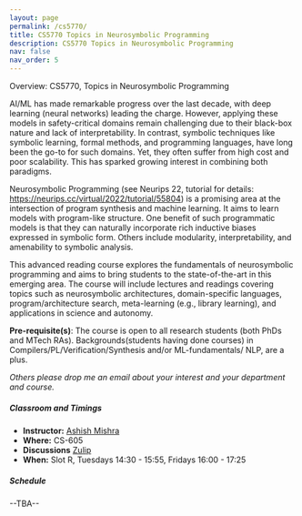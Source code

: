```yaml
---
layout: page
permalink: /cs5770/
title: CS5770 Topics in Neurosymbolic Programming
description: CS5770 Topics in Neurosymbolic Programming
nav: false
nav_order: 5
---
```

<!-- 
> A language that doesn't affect the way you think about
> programming is not worth knowing.

<div align="right">  
-- Alan Perlis, First recipient of Turing Award, 1966.
</div> -->
Overview: CS5770, Topics in Neurosymbolic Programming

AI/ML has made remarkable progress over the last decade, with deep learning
(neural networks) leading the charge. However, applying these models in
safety-critical domains remain challenging due to their black-box nature and lack of
 interpretability. In contrast, symbolic techniques like symbolic learning, formal methods, and programming languages, have long been the go-to for such domains. Yet, they often suffer from high cost and poor scalability. This has sparked growing interest in combining both paradigms.

Neurosymbolic Programming (see Neurips 22, tutorial for details: https://neurips.cc/virtual/2022/tutorial/55804) is a promising area at the intersection of program synthesis and machine learning. It aims to learn models with program-like structure. One benefit of such
programmatic models is that they can naturally incorporate rich inductive biases expressed
in symbolic form. Others include modularity, interpretability, and
amenability to symbolic analysis.

This advanced reading course explores the fundamentals of neurosymbolic programming and aims to bring students to the state-of-the-art in this emerging area. The course will include lectures and readings covering topics such as
neurosymbolic architectures, domain-specific languages, program/architecture search,
meta-learning (e.g., library learning), and applications in science and autonomy.

**Pre-requisite(s)**: The course is open to all research students (both PhDs and MTech RAs). Backgrounds(students having done courses) in Compilers/PL/Verification/Synthesis and/or ML-fundamentals/ NLP, are a plus. 

_Others please drop me an email about your interest and your department and course._

##### Classroom and Timings

* **Instructor:** [Ashish Mishra](https://aegis-iisc.github.io)
* **Where:** CS-605 
* **Discussions** [Zulip](https://cs5770-neurosymbolic-programming.zulipchat.com/)
* **When:** Slot R, Tuesdays 14:30 - 15:55, Fridays 16:00 - 17:25 

##### Schedule 
--TBA--